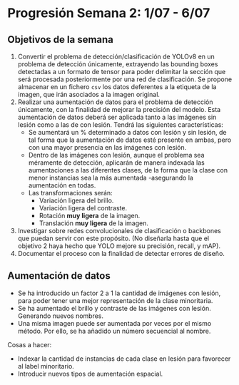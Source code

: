 # Progresión Semana 2: 1/07 - 6/07

## Objetivos de la semana

1. Convertir el problema de detección/clasificación de YOLOv8 en un problema de detección únicamente, extrayendo las bounding boxes detectadas a un formato de tensor para poder delimitar la sección que será procesada posteriormente por una red de clasificación. Se propone almacenar en un fichero `csv` los datos deferentes a la etiqueta de la imagen, que irán asociados a la imagen original. 
2. Realizar una aumentación de datos para el problema de detección únicamente, con la finalidad de mejorar la precisión del modelo. Esta aumentación de datos deberá ser aplicada tanto a las imágenes sin lesión como a las de con lesión. Tendrá las siguientes características:
    - Se aumentará un % determinado a datos con lesión y sin lesión, de tal forma que la aumentación de datos esté presente en ambas, pero con una mayor presencia en las imágenes con lesión. 
    - Dentro de las imágenes con lesión, aunque el problema sea méramente de detección, aplicarán de manera indexada las aumentaciones a las diferentes clases, de la forma que la clase con menor instancias sea la más aumentada -asegurando la aumentación en todas. 
    - Las transformaciones serán:
      - Variación ligera del brillo.
      - Variación ligera del contraste.
      - Rotación **muy ligera** de la imagen.
      - Translación **muy ligera** de la imagen. 
3. Investigar sobre redes convolucionales de clasificación o backbones que puedan servir con este propósito. (No diseñarla hasta que el objetivo 2 haya hecho que YOLO mejore su precisión, recall, y mAP). 
4. Documentar el proceso con la finalidad de detectar errores de diseño. 

## Aumentación de datos

- Se ha introducido un factor 2 a 1 la cantidad de imágenes con lesión, para poder tener una mejor representación de la clase minoritaria. 
- Se ha aumentado el brillo y contraste de las imágenes con lesión. Generando nuevos nombres. 
- Una misma imagen puede ser aumentada por veces por el mismo método. Por ello, se ha añadido un número secuencial al nombre. 

Cosas a hacer:
- Indexar la cantidad de instancias de cada clase en lesión para favorecer al label minoritario.
- Introducir nuevos tipos de aumentación espacial. 